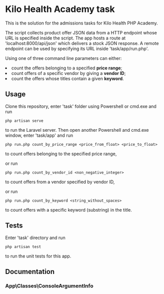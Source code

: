 # Kilo Health Academy task

<p>This is the solution for the admissions tasks for Kilo Health PHP Academy.</p>
<p>The script collects product offer JSON data from a HTTP endpoint whose URL is specified inside the script. The app hosts a route at 'localhost:8000/api/json' which delivers a stock JSON response. A remote endpoint can be used by specifying its URL inside 'task/app/run.php'.</p>
<p>Using one of three command line parameters can either:</p> 
<li>count the offers belonging to a specified <b>price range</b>;</li>
<li>count offers of a specific vendor by giving a <b>vendor ID</b>;</li>
<li>count the offers whose titles contain a given <b>keyword</b>.</li>

## Usage

Clone this repository, enter 'task' folder using Powershell or cmd.exe and run

```
php artisan serve
```

to run the Laravel server. Then open another Powershell and cmd.exe window, enter 'task/app' and run

```
php run.php count_by_price_range <price_from_float> <price_to_float>
```
to count offers belonging to the specified price range,

or run
```
php run.php count_by_vendor_id <non_negative_integer>
```
to count offers from a vendor specified by vendor ID,

or run
```
php run.php count_by_keyword <string_without_spaces>
```
to count offers with a specific keyword (substring) in the title.

## Tests

Enter 'task' directory and run
```
php artisan test
```
to run the unit tests for this app.

## Documentation

### App\Classes\ConsoleArgumentInfo

